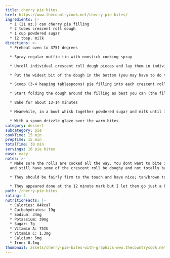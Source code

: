 ```yaml
---
title: cherry pie bites
href: https://www.thecountrycook.net/cherry-pie-bites/
ingredients: |-
  * 1 (21 oz.) can cherry pie filling
  * 2 tubes crescent roll dough
  * 1 cup powdered sugar
  * 1­2 tbsp. milk
directions: >-
  * Preheat oven to 375f degrees

  * Spray regular muffin tin with nonstick cooking spray

  * Unroll individual crescent roll dough pieces and lay them in individual tins

  * Put the widest bit of the dough in the bottom (you may have to do this in two batches if you only have the one muffin tin)

  * Scoop (3-4 heaping tablespoons) pie filling into each crescent roll dough piece (be generous with the pie filling its okay if a little seeps out during baking)

  * Start folding the dough around the filling as best you can (the filling doesnt have to be totally covered)

  * Bake for about 13-­14 minutes

  * Meanwhile, in a bowl whisk together powdered sugar and milk until it is smooth and reaches a desired consistency

  * With a spoon drizzle glaze over the warm bites
category: dessert
subcategory: pie
cookTime: 15 min
prepTime: 15 min
totalTime: 30 min
servings: 16 pie bites
ease: easy
notes: >-
  * Make sure the rolls are cooked all the way. You dont want to bite into these
  and still have some of the crescent roll be doughy and not totally baked

  * They should be fairly firm to the touch and have nice; tan­/brown tops

  * They appeared done at the 12 minute mark but I let them go just a bit longer (14 mins total) to make sure they were totally done
path: /cherry-pie-bites
rating: 4
nutritionFacts: |-
  * Calories: 84kcal
  * Carbohydrates: 19g
  * Sodium: 34mg
  * Potassium: 39mg
  * Sugar: 7g
  * Vitamin A: 75IU
  * Vitamin C: 1.3mg
  * Calcium: 5mg
  * Iron: 0.1mg
thumbnail: assets/cherry-pie-bites-with-graphics-www.thecountrycook.net-.jpg
---
```

